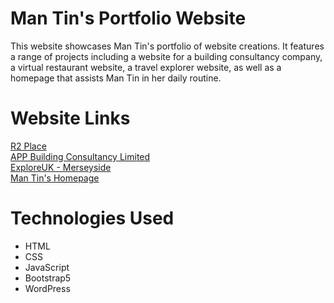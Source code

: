 # Man Tin's Portfolio Website
This website showcases Man Tin's portfolio of website creations. It features a range of projects including a website for a building consultancy company, a virtual restaurant website, a travel explorer website, as well as a homepage that assists Man Tin in her daily routine.

# Website Links
<a href="https://mtw72.github.io/r2place/">R2 Place</a><br>
<a href="https://appbuildingconsultancylimited.com/">APP Building Consultancy Limited</a><br>
<a href="https://mtw72.github.io/exploreuk-merseyside/">ExploreUK - Merseyside</a><br>
<a href="https://mtw72.github.io/mt.homepage/">Man Tin's Homepage</a>

# Technologies Used
<ul>
  <li>HTML</li>
  <li>CSS</li>
  <li>JavaScript</li>
  <li>Bootstrap5</li>
  <li>WordPress</li>
 </ul>
